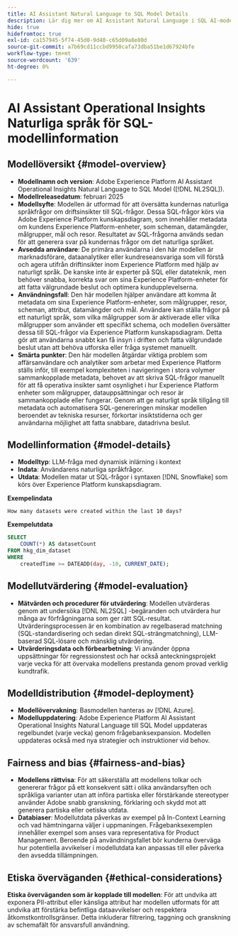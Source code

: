 ```yaml
---
title: AI Assistant Natural Language to SQL Model Details
description: Lär dig mer om AI Assistant Natural Language i SQL AI-modellen.
hide: true
hidefromtoc: true
exl-id: ca157945-5f74-45d0-9d40-c65d09a8e80d
source-git-commit: a7b69cd11ccbd9950cafa73dba51be1d67924bfe
workflow-type: tm+mt
source-wordcount: '639'
ht-degree: 0%

---
```


# AI Assistant Operational Insights Naturliga språk för SQL-modellinformation

## Modellöversikt {#model-overview}

* **Modellnamn och version**: Adobe Experience Platform AI Assistant Operational Insights Natural Language to SQL Model ([!DNL NL2SQL]).
* **Modellreleasedatum**: februari 2025
* **Modellsyfte**: Modellen är utformad för att översätta kundernas naturliga språkfrågor om driftsinsikter till SQL-frågor. Dessa SQL-frågor körs via Adobe Experience Platform kunskapsdiagram, som innehåller metadata om kundens Experience Platform-enheter, som scheman, datamängder, målgrupper, mål och resor. Resultatet av SQL-frågorna används sedan för att generera svar på kundernas frågor om det naturliga språket.
* **Avsedda användare**: De primära användarna i den här modellen är marknadsförare, dataanalytiker eller kundreseansvariga som vill förstå och agera utifrån driftinsikter inom Experience Platform med hjälp av naturligt språk. De kanske inte är experter på SQL eller datateknik, men behöver snabba, korrekta svar om sina Experience Platform-enheter för att fatta välgrundade beslut och optimera kundupplevelserna.
* **Användningsfall**: Den här modellen hjälper användare att komma åt metadata om sina Experience Platform-enheter, som målgrupper, resor, scheman, attribut, datamängder och mål. Användare kan ställa frågor på ett naturligt språk, som vilka målgrupper som är aktiverade eller vilka målgrupper som använder ett specifikt schema, och modellen översätter dessa till SQL-frågor via Experience Platform kunskapsdiagram. Detta gör att användarna snabbt kan få insyn i driften och fatta välgrundade beslut utan att behöva utforska eller fråga systemet manuellt.
* **Smärta punkter**: Den här modellen åtgärdar viktiga problem som affärsanvändare och analytiker som arbetar med Experience Platform ställs inför, till exempel komplexiteten i navigeringen i stora volymer sammankopplade metadata, behovet av att skriva SQL-frågor manuellt för att få operativa insikter samt osynlighet i hur Experience Platform enheter som målgrupper, datauppsättningar och resor är sammankopplade eller fungerar. Genom att ge naturligt språk tillgång till metadata och automatisera SQL-genereringen minskar modellen beroendet av tekniska resurser, förkortar insiktstiderna och ger användarna möjlighet att fatta snabbare, datadrivna beslut.

## Modellinformation {#model-details}

* **Modelltyp**: LLM-fråga med dynamisk inlärning i kontext
* **Indata**: Användarens naturliga språkfrågor.
* **Utdata**: Modellen matar ut SQL-frågor i syntaxen [!DNL Snowflake] som körs över Experience Platform kunskapsdiagram.

**Exempelindata**

```console
How many datasets were created within the last 10 days?
```

**Exempelutdata**

```SQL
SELECT
    COUNT(*) AS datasetCount 
FROM hkg_dim_dataset 
WHERE
    createdTime >= DATEADD(day, -10, CURRENT_DATE);
```

## Modellutvärdering {#model-evaluation}

* **Mätvärden och procedurer för utvärdering**: Modellen utvärderas genom att undersöka [!DNL NL2SQL] -begäranden och utvärdera hur många av förfrågningarna som ger rätt SQL-resultat. Utvärderingsprocessen är en kombination av regelbaserad matchning (SQL-standardisering och sedan direkt SQL-strängmatchning), LLM-baserad SQL-lösare och mänsklig utvärdering.
* **Utvärderingsdata och förbearbetning**: Vi använder öppna uppsättningar för regressionstest och har också anteckningsprojekt varje vecka för att övervaka modellens prestanda genom provad verklig kundtrafik.

## Modelldistribution {#model-deployment}

* **Modellövervakning**: Basmodellen hanteras av [!DNL Azure].
* **Modelluppdatering**: Adobe Experience Platform AI Assistant Operational Insights Natural Language till SQL Model uppdateras regelbundet (varje vecka) genom frågebanksexpansion. Modellen uppdateras också med nya strategier och instruktioner vid behov.

## Fairness and bias {#fairness-and-bias}

* **Modellens rättvisa**: För att säkerställa att modellens tolkar och genererar frågor på ett konsekvent sätt i olika användarsyften och språkliga varianter utan att införa partiska eller förstärkande stereotyper använder Adobe snabb granskning, förklaring och skydd mot att generera partiska eller oetiska utdata.
* **Databiaser**: Modellutdata påverkas av exempel på In-Context Learning och vad hämtningarna väljer i uppmaningen. Frågebanksexemplen innehåller exempel som anses vara representativa för Product Management. Beroende på användningsfallet bör kunderna överväga hur potentiella avvikelser i modellutdata kan anpassas till eller påverka den avsedda tillämpningen.

## Etiska överväganden {#ethical-considerations}

**Etiska överväganden som är kopplade till modellen**: För att undvika att exponera PII-attribut eller känsliga attribut har modellen utformats för att undvika att förstärka befintliga dataavvikelser och respektera åtkomstkontrollsgränser. Detta inkluderar filtrering, taggning och granskning av schemafält för ansvarsfull användning.
